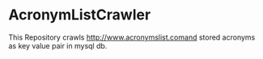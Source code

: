 # AcronymListCrawler
This Repository crawls http://www.acronymslist.comand stored acronyms as key value pair in mysql db.

